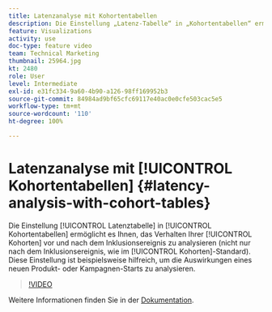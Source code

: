 ```yaml
---
title: Latenzanalyse mit Kohortentabellen
description: Die Einstellung „Latenz-Tabelle“ in „Kohortentabellen“ ermöglicht es Ihnen, das Verhalten Ihrer Kohorten vor und nach dem Inklusionsereignis zu analysieren (nicht nur nach dem Inklusionsereignis, wie im Kohorten-Standard). Diese Einstellung ist beispielsweise hilfreich, um die Auswirkungen eines neuen Produkt- oder Kampagnen-Starts zu analysieren.
feature: Visualizations
activity: use
doc-type: feature video
team: Technical Marketing
thumbnail: 25964.jpg
kt: 2480
role: User
level: Intermediate
exl-id: e31fc334-9a60-4b90-a126-98ff169952b3
source-git-commit: 84984ad9bf65cfc69117e40ac0e0cfe503cac5e5
workflow-type: tm+mt
source-wordcount: '110'
ht-degree: 100%

---
```


# Latenzanalyse mit [!UICONTROL Kohortentabellen] {#latency-analysis-with-cohort-tables}

Die Einstellung [!UICONTROL Latenztabelle] in [!UICONTROL Kohortentabellen] ermöglicht es Ihnen, das Verhalten Ihrer [!UICONTROL Kohorten] vor und nach dem Inklusionsereignis zu analysieren (nicht nur nach dem Inklusionsereignis, wie im [!UICONTROL Kohorten]-Standard). Diese Einstellung ist beispielsweise hilfreich, um die Auswirkungen eines neuen Produkt- oder Kampagnen-Starts zu analysieren.

>[!VIDEO](https://video.tv.adobe.com/v/3430194/?quality=12&learn=on&captions=ger)

Weitere Informationen finden Sie in der [Dokumentation](https://experienceleague.adobe.com/docs/analytics/analyze/analysis-workspace/visualizations/cohort-table/cohort-analysis.html?lang=de).

